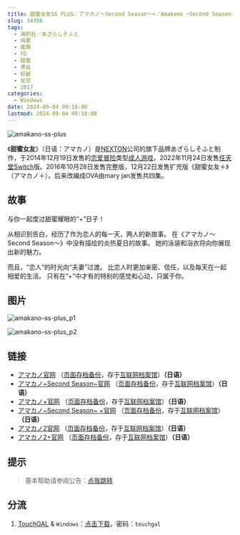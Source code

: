 ```yaml
---
title: 甜蜜女友SS PLUS／アマカノ～Second Season～+／Amakano ~Second Season~+
slug: 34356
tags:
  - 海豹社／あざらしそふと
  - 纯爱
  - 废萌
  - FD
  - 甜蜜
  - 黑丝
  - 妊娠
  - 足交
  - 2017
categories:
  - Windows
date: 2024-09-04 09:18:00
lastmod: 2024-09-04 09:18:00
---
```


![amakano-ss-plus](https://static.30hb.cn/vndb/img/amakano-ss-plus.webp)

《**甜蜜女友**》（日语：アマカノ）是[NEXTON](https://zh.wikipedia.org/wiki/NEXTON)公司的旗下品牌あざらしそふと制作，于2014年12月19日发售的[恋爱冒险](https://zh.wikipedia.org/wiki/戀愛冒險)类型[成人游戏](https://zh.wikipedia.org/wiki/日本成人遊戲)，2022年11月24日发售[任天堂Switch](https://zh.wikipedia.org/wiki/任天堂Switch)版。2016年10月28日发售完整版，12月22日发售扩充版《甜蜜女友＋》（アマカノ＋）。后来改编成OVA由mary jan发售共四集。

<!--more-->

## 故事

与你一起度过甜蜜耀眼的“+”日子！

从相识到告白，经历了作为恋人的每一天，两人的新故事。
在《アマカノ～Second Season～》中没有描绘的炎热夏日的故事。
她的泳装和浴衣将向你展现出新的魅力。

而且，“恋人”的时光向“夫妻”过渡。
比恋人时更加亲密、信任，以及每天在一起相爱的生活。
只有在“+”中才有的特别的感觉和心动，只属于你。

## 图片

![amakano-ss-plus_p1](https://static.30hb.cn/vndb/img/amakano-ss-plus_p1.webp)

![amakano-ss-plus_p2](https://static.30hb.cn/vndb/img/amakano-ss-plus_p2.webp)

## 链接

- [アマカノ官网](http://azarashi-soft.nexton-net.jp/amakano/) （[页面存档备份](https://web.archive.org/web/20201101063525/http://azarashi-soft.nexton-net.jp/amakano/)，存于[互联网档案馆](https://zh.wikipedia.org/wiki/互联网档案馆)）**（日语）**
- [アマカノ~Second Season~官网](https://azarashi-soft.nexton-net.jp/amakano-ss/) （[页面存档备份](https://web.archive.org/web/20201101063525/https://azarashi-soft.nexton-net.jp/amakano-ss/)，存于[互联网档案馆](https://zh.wikipedia.org/wiki/互联网档案馆)）**（日语）**
- [アマカノ+官网](http://azarashi-soft.nexton-net.jp/amakano+/) （[页面存档备份](https://web.archive.org/web/20190404140327/http://azarashi-soft.nexton-net.jp/amakano+/)，存于[互联网档案馆](https://zh.wikipedia.org/wiki/互联网档案馆)）**（日语）**
- [アマカノ~Second Season~ +官网](https://azarashi-soft.nexton-net.jp/amakano-ss-plus/) （[页面存档备份](https://azarashi-soft.nexton-net.jp/amakano-ss-plus/)，存于[互联网档案馆](https://zh.wikipedia.org/wiki/互联网档案馆)）**（日语）**
- [アマカノ2官网](http://azarashi-soft.nexton-net.jp/amakano2/) （[页面存档备份](https://web.archive.org/web/20220101063525/http://azarashi-soft.nexton-net.jp/amakano2/)，存于[互联网档案馆](https://zh.wikipedia.org/wiki/互联网档案馆)）**（日语）**
- [アマカノ2+官网](http://azarashi-soft.nexton-net.jp/amakano2-plus//) （[页面存档备份](https://web.archive.org/web/20230401140327/http://azarashi-soft.nexton-net.jp/amakano2-plus//)，存于[互联网档案馆](https://zh.wikipedia.org/wiki/互联网档案馆)）**（日语）**

## 提示

> 基本帮助请参阅公告：[点我跳转](/)

## 分流

1. [TouchGAL](https://www.touchgal.us/) & `Windows`：[点击下载](https://pan.touchgal.net/s/NJ68CO)，密码：`touchgal`
